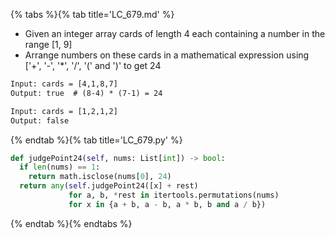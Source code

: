 {% tabs %}{% tab title='LC_679.md' %}

* Given an integer array cards of length 4 each containing a number in the range [1, 9]
* Arrange numbers on these cards in a mathematical expression using ['+', '-', '*', '/', '(' and ')' to get 24

```txt
Input: cards = [4,1,8,7]
Output: true  # (8-4) * (7-1) = 24

Input: cards = [1,2,1,2]
Output: false
```

{% endtab %}{% tab title='LC_679.py' %}

```py
def judgePoint24(self, nums: List[int]) -> bool:
  if len(nums) == 1:
    return math.isclose(nums[0], 24)
  return any(self.judgePoint24([x] + rest)
             for a, b, *rest in itertools.permutations(nums)
             for x in {a + b, a - b, a * b, b and a / b})
```

{% endtab %}{% endtabs %}
